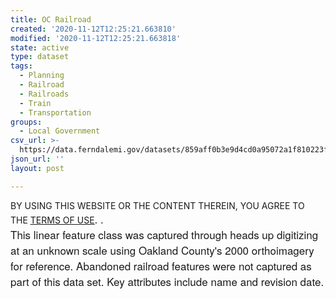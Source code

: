 ```yaml
---
title: OC Railroad
created: '2020-11-12T12:25:21.663810'
modified: '2020-11-12T12:25:21.663818'
state: active
type: dataset
tags:
  - Planning
  - Railroad
  - Railroads
  - Train
  - Transportation
groups:
  - Local Government
csv_url: >-
  https://data.ferndalemi.gov/datasets/859aff0b3e9d4cd0a95072a1f810223f_1.csv?outSR=%7B%22latestWkid%22%3A3857%2C%22wkid%22%3A102100%7D
json_url: ''
layout: post

---
```

BY USING THIS WEBSITE OR THE CONTENT THEREIN, YOU AGREE TO THE <u><a href='https://www.oakgov.com/open-data-terms'>TERMS OF USE</a></u><span style='font-family: &quot;Avenir Next W01&quot;, &quot;Avenir Next W00&quot;, &quot;Avenir Next&quot;, Avenir, &quot;Helvetica Neue&quot;, Helvetica, Arial, sans-serif; font-size: 17px;'>. </span><span style='font-family: &quot;Avenir Next W01&quot;, &quot;Avenir Next W00&quot;, &quot;Avenir Next&quot;, Avenir, &quot;Helvetica Neue&quot;, Helvetica, Arial, sans-serif; font-size: 17px;'>. <br /></span><span style='font-family: &quot;Avenir Next W01&quot;, &quot;Avenir Next W00&quot;, &quot;Avenir Next&quot;, Avenir, &quot;Helvetica Neue&quot;, Helvetica, Arial, sans-serif; font-size: 17px;'>This linear feature class was captured through heads up digitizing at an unknown scale using Oakland County's 2000 orthoimagery for reference. Abandoned railroad features were not captured as part of this data set. Key attributes include name and revision date.</span>
